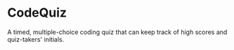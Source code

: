 # CodeQuiz
A timed, multiple-choice coding quiz that can keep track of high scores and quiz-takers' initials.
